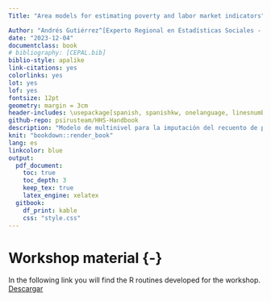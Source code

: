 ```yaml
--- 
Title: "Area models for estimating poverty and labor market indicators"

Author: "Andrés Gutiérrez^[Experto Regional en Estadísticas Sociales - Comisión Económica para América Latina y el Caribe (CEPAL) - andres.gutierrez@cepal.org], Stalyn Guerrero^[Consultor - Comisión Económica para América Latina y el Caribe (CEPAL) - guerrerostalyn@gmail.com], Gabriel  Nieto^[Consultor - Comisión Económica para América Latina y el Caribe (CEPAL) - gabrieljose.nieto@gmail.com]"
date: "2023-12-04"
documentclass: book
# bibliography: [CEPAL.bib]
biblio-style: apalike
link-citations: yes
colorlinks: yes
lot: yes
lof: yes
fontsize: 12pt
geometry: margin = 3cm
header-includes: \usepackage[spanish, spanishkw, onelanguage, linesnumbered]{algorithm2e}
github-repo: psirusteam/HHS-Handbook
description: "Modelo de multinivel para la imputación del recuento de personas en Censos"
knit: "bookdown::render_book"
lang: es
linkcolor: blue
output:
  pdf_document:
    toc: true
    toc_depth: 3
    keep_tex: true
    latex_engine: xelatex
  gitbook:
    df_print: kable
    css: "style.css"
---
```





# Workshop material {-}

In the following link you will find the R routines developed for the workshop.
[Descargar](https://github.com/stalynGuerrero/2023JAMSae/)



